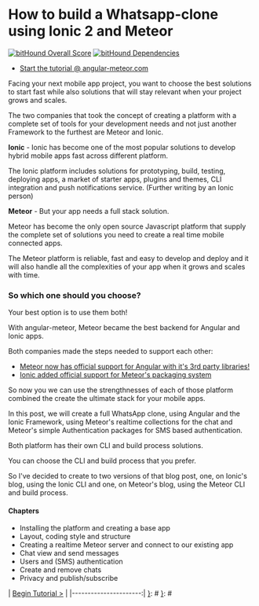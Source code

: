 [{]: <region> (header)
# How to build a Whatsapp-clone using Ionic 2 and Meteor
[}]: #
[{]: <region> (body)
[![bitHound Overall Score](https://www.bithound.io/github/Urigo/Ionic2CLI-Meteor-WhatsApp/badges/score.svg)](https://www.bithound.io/github/Urigo/Ionic2CLI-Meteor-WhatsApp) [![bitHound Dependencies](https://www.bithound.io/github/Urigo/Ionic2CLI-Meteor-WhatsApp/badges/dependencies.svg)](https://www.bithound.io/github/Urigo/Ionic2CLI-Meteor-WhatsApp/master/dependencies/npm)

- [Start the tutorial @ angular-meteor.com](https://angular-meteor.com/tutorials/whatsapp2/ionic/setup)

Facing your next mobile app project, you want to choose the best solutions to start fast while also solutions that will stay relevant when your project grows and scales.

The two companies that took the concept of creating a platform with a complete set of tools for your development needs and not just another Framework to the furthest are Meteor and Ionic.

**Ionic** - Ionic has become one of the most popular solutions to develop hybrid mobile apps fast across different platform.

The Ionic platform includes solutions for prototyping, build, testing, deploying apps, a market of starter apps, plugins and themes, CLI integration and push notifications service. (Further writing by an Ionic person)

**Meteor** - But your app needs a full stack solution.

Meteor has become the only open source Javascript platform that supply the complete set of solutions you need to create a real time mobile connected apps.

The Meteor platform is reliable, fast and easy to develop and deploy and it will also handle all the complexities of your app when it grows and scales with time.

### So which one should you choose?

Your best option is to use them both!

With angular-meteor, Meteor became the best backend for Angular and Ionic apps.

Both companies made the steps needed to support each other:

- [Meteor now has official support for Angular with it's 3rd party libraries!](http://info.meteor.com/blog/official-angular-support-with-angular-meteor-1.0.0?__hstc=219992390.d5a12b08bbf681831d288088f2c1b55f.1476117688291.1482430169317.1482433129287.88&__hssc=219992390.2.1482433129287&__hsfp=2355228760)
- [Ionic added official support for Meteor's packaging system](https://github.com/driftyco/ionic/pull/3133)

So now you we can use the strengthnesses of each of those platform combined the create the ultimate stack for your mobile apps.

In this post, we will create a full WhatsApp clone, using Angular and the Ionic Framework, using Meteor's realtime collections for the chat and Meteor's simple Authentication packages for SMS based authentication.

Both platform has their own CLI and build process solutions.

You can choose the CLI and build process that you prefer.

So I've decided to create to two versions of that blog post, one, on Ionic's blog, using the Ionic CLI and one, on Meteor's blog, using the Meteor CLI and build process.

#### Chapters

- Installing the platform and creating a base app
- Layout, coding style and structure
- Creating a realtime Meteor server and connect to our existing app
- Chat view and send messages
- Users and (SMS) authentication
- Create and remove chats
- Privacy and publish/subscribe

[}]: #
[{]: <region> (footer)
[{]: <helper> (nav_step)
| [Begin Tutorial >](manuals/views/step1.md) |
|----------------------:|
[}]: #
[}]: #